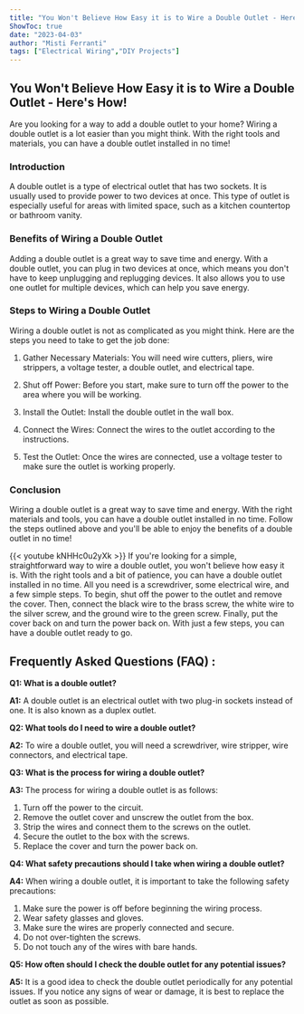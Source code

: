 ```yaml
---
title: "You Won't Believe How Easy it is to Wire a Double Outlet - Here's How!"
ShowToc: true 
date: "2023-04-03"
author: "Misti Ferranti" 
tags: ["Electrical Wiring","DIY Projects"]
---
```

## You Won't Believe How Easy it is to Wire a Double Outlet - Here's How!

Are you looking for a way to add a double outlet to your home? Wiring a double outlet is a lot easier than you might think. With the right tools and materials, you can have a double outlet installed in no time!

### Introduction 

A double outlet is a type of electrical outlet that has two sockets. It is usually used to provide power to two devices at once. This type of outlet is especially useful for areas with limited space, such as a kitchen countertop or bathroom vanity.

### Benefits of Wiring a Double Outlet

Adding a double outlet is a great way to save time and energy. With a double outlet, you can plug in two devices at once, which means you don't have to keep unplugging and replugging devices. It also allows you to use one outlet for multiple devices, which can help you save energy.

### Steps to Wiring a Double Outlet

Wiring a double outlet is not as complicated as you might think. Here are the steps you need to take to get the job done:

1. Gather Necessary Materials: You will need wire cutters, pliers, wire strippers, a voltage tester, a double outlet, and electrical tape.

2. Shut off Power: Before you start, make sure to turn off the power to the area where you will be working.

3. Install the Outlet: Install the double outlet in the wall box.

4. Connect the Wires: Connect the wires to the outlet according to the instructions.

5. Test the Outlet: Once the wires are connected, use a voltage tester to make sure the outlet is working properly.

### Conclusion 

Wiring a double outlet is a great way to save time and energy. With the right materials and tools, you can have a double outlet installed in no time. Follow the steps outlined above and you'll be able to enjoy the benefits of a double outlet in no time!

{{< youtube kNHHc0u2yXk >}} 
If you're looking for a simple, straightforward way to wire a double outlet, you won't believe how easy it is. With the right tools and a bit of patience, you can have a double outlet installed in no time. All you need is a screwdriver, some electrical wire, and a few simple steps. To begin, shut off the power to the outlet and remove the cover. Then, connect the black wire to the brass screw, the white wire to the silver screw, and the ground wire to the green screw. Finally, put the cover back on and turn the power back on. With just a few steps, you can have a double outlet ready to go.

## Frequently Asked Questions (FAQ) :
**Q1: What is a double outlet?**

**A1:** A double outlet is an electrical outlet with two plug-in sockets instead of one. It is also known as a duplex outlet. 

**Q2: What tools do I need to wire a double outlet?**

**A2:** To wire a double outlet, you will need a screwdriver, wire stripper, wire connectors, and electrical tape. 

**Q3: What is the process for wiring a double outlet?**

**A3:** The process for wiring a double outlet is as follows: 
1. Turn off the power to the circuit. 
2. Remove the outlet cover and unscrew the outlet from the box. 
3. Strip the wires and connect them to the screws on the outlet. 
4. Secure the outlet to the box with the screws. 
5. Replace the cover and turn the power back on. 

**Q4: What safety precautions should I take when wiring a double outlet?**

**A4:** When wiring a double outlet, it is important to take the following safety precautions: 
1. Make sure the power is off before beginning the wiring process. 
2. Wear safety glasses and gloves. 
3. Make sure the wires are properly connected and secure. 
4. Do not over-tighten the screws. 
5. Do not touch any of the wires with bare hands. 

**Q5: How often should I check the double outlet for any potential issues?**

**A5:** It is a good idea to check the double outlet periodically for any potential issues. If you notice any signs of wear or damage, it is best to replace the outlet as soon as possible.





